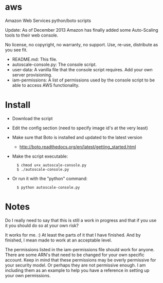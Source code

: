 aws
===

Amazon Web Services python/boto scripts

Update: As of December 2013 Amazon has finally added some Auto-Scaling tools to their web console.

No license, no copyright, no warranty, no support. Use, re-use, distribute as you see fit.

- README.md: This file.
- autoscale-console.py: The console script.
- user-data: A vanilla file that the console script requires. Add your own server provisioning.
- iam-permissions: A list of permissions used by the console script to be able to access AWS functionality.

Install
=======

- Download the script
- Edit the config section (need to specify image id's at the very least)
- Make sure that Boto is installed and updated to the latest version
  - http://boto.readthedocs.org/en/latest/getting_started.html

- Make the script executable:

        $ chmod u+x autoscale-console.py
        $ ./autoscale-console.py

- Or run it with the "python" command:

        $ python autoscale-console.py


Notes
=====

Do I really need to say that this is still a work in progress and that if you use it you should do so at your own risk?

It works for me. :) At least the parts of it that I have finished. And by finished, I mean made to work at an acceptable level.

The permissions listed in the iam-permissions file should work for anyone. There are some ARN's that need to be changed for your own specific account. Keep in mind that these permissions may be overly permissive for your security model. Or perhaps they are not permissive enough. I am including them as an example to help you have a reference in setting up your own permissions.
